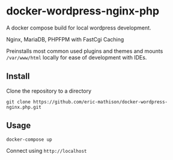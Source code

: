 # docker-wordpress-nginx-php

A docker compose build for local wordpress development. 

Nginx, MariaDB, PHPFPM with FastCgi Caching

Preinstalls most common used plugins and themes and mounts ```/var/www/html``` locally for ease of development with IDEs.

## Install

Clone the repository to a directory
```
git clone https://github.com/eric-mathison/docker-wordpress-nginx.php.git
```

## Usage

```
docker-compose up
```

Connect using ```http://localhost```
